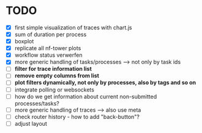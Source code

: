 # TODO


 - [x] first simple visualization of traces with chart.js
 - [x] sum of duration per process
 - [x] boxplot
 - [x] replicate all nf-tower plots
 - [x] workflow status verwerfen
 - [x] more generic handling of tasks/processes --> not only by task ids 
 - [ ] **filter for trace information list**
 - [ ] **remove empty columns from list**
 - [ ] **plot filters dynamically, not only by processes, also by tags and so on**
 - [ ] integrate polling or websockets
 - [ ] how do we get information about current non-submitted processes/tasks?
 - [ ] more generic handling of traces --> also use meta
 - [ ] check router history - how to add "back-button"?
 - [ ] adjust layout
